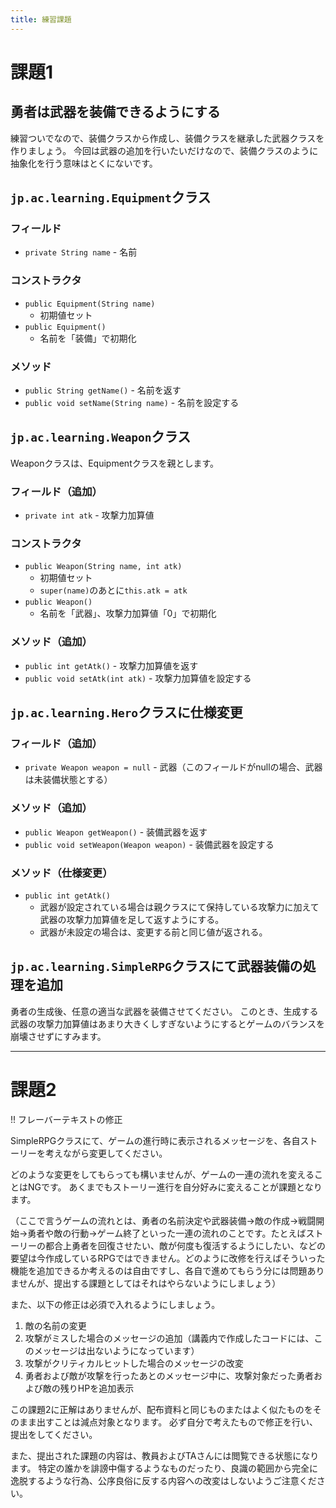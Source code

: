 ```yaml
---
title: 練習課題
---
```


# 課題1
## 勇者は武器を装備できるようにする

練習ついでなので、装備クラスから作成し、装備クラスを継承した武器クラスを作りましょう。
今回は武器の追加を行いたいだけなので、装備クラスのように抽象化を行う意味はとくにないです。

## `jp.ac.learning.Equipment`クラス
### フィールド
- `private String name` - 名前

### コンストラクタ
+ `public Equipment(String name)`
    - 初期値セット
+ `public Equipment()`
    - 名前を「装備」で初期化

### メソッド
+ `public String getName()` - 名前を返す
+ `public void setName(String name)` - 名前を設定する

## `jp.ac.learning.Weapon`クラス
Weaponクラスは、Equipmentクラスを親とします。

### フィールド（追加）
- `private int atk` - 攻撃力加算値

### コンストラクタ
+ `public Weapon(String name, int atk)`
    - 初期値セット
    - `super(name)`のあとに`this.atk = atk`
+ `public Weapon()`
    - 名前を「武器」、攻撃力加算値「0」で初期化

### メソッド（追加）
+ `public int getAtk()` - 攻撃力加算値を返す
+ `public void setAtk(int atk)` - 攻撃力加算値を設定する

## `jp.ac.learning.Hero`クラスに仕様変更

### フィールド（追加）
- `private Weapon weapon = null` - 武器（このフィールドがnullの場合、武器は未装備状態とする）

### メソッド（追加）
+ `public Weapon getWeapon()` - 装備武器を返す
+ `public void setWeapon(Weapon weapon)` - 装備武器を設定する

### メソッド（仕様変更）
+ `public int getAtk()`
    - 武器が設定されている場合は親クラスにて保持している攻撃力に加えて武器の攻撃力加算値を足して返すようにする。
    - 武器が未設定の場合は、変更する前と同じ値が返される。

## `jp.ac.learning.SimpleRPG`クラスにて武器装備の処理を追加

勇者の生成後、任意の適当な武器を装備させてください。
このとき、生成する武器の攻撃力加算値はあまり大きくしすぎないようにするとゲームのバランスを崩壊させずにすみます。

----

# 課題2
!! フレーバーテキストの修正

SimpleRPGクラスにて、ゲームの進行時に表示されるメッセージを、各自ストーリーを考えながら変更してください。

どのような変更をしてもらっても構いませんが、ゲームの一連の流れを変えることはNGです。
あくまでもストーリー進行を自分好みに変えることが課題となります。

（ここで言うゲームの流れとは、勇者の名前決定や武器装備→敵の作成→戦闘開始→勇者や敵の行動→ゲーム終了といった一連の流れのことです。たとえばストーリーの都合上勇者を回復させたい、敵が何度も復活するようにしたい、などの要望は今作成しているRPGではできません。どのように改修を行えばそういった機能を追加できるか考えるのは自由ですし、各自で進めてもらう分には問題ありませんが、提出する課題としてはそれはやらないようにしましょう）

また、以下の修正は必須で入れるようにしましょう。

1. 敵の名前の変更
2. 攻撃がミスした場合のメッセージの追加（講義内で作成したコードには、このメッセージは出ないようになっています）
3. 攻撃がクリティカルヒットした場合のメッセージの改変
4. 勇者および敵が攻撃を行ったあとのメッセージ中に、攻撃対象だった勇者および敵の残りHPを追加表示

この課題2に正解はありませんが、配布資料と同じものまたはよく似たものをそのまま出すことは減点対象となります。
必ず自分で考えたもので修正を行い、提出をしてください。

また、提出された課題の内容は、教員およびTAさんには閲覧できる状態になります。
特定の誰かを誹謗中傷するようなものだったり、良識の範囲から完全に逸脱するような行為、公序良俗に反する内容への改変はしないようご注意ください。


